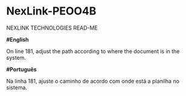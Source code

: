 # NexLink-PEOO4B


NEXLINK TECHNOLOGIES READ-ME


**#English**

On line 181, adjust the path according to where the document is in the system.


**#Português**

Na linha 181, ajuste o caminho de acordo com onde está a planilha no sistema.

